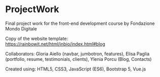 # ProjectWork

Final project work for the front-end development course by Fondazione Mondo Digitale

Copy of the website template: https://rainbowit.net/html/inbio/index.html#blog

Collaborators: Gloria Aiello (navbar, jumbotron, features), Elisa Paglia (portfolio, resume, testimonials, clients), Ylenia Porcu (Blog, Contacts)

Created using: HTML5, CSS3, JavaScript (ES6), Bootstrap 5, Vue.js
